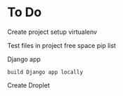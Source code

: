 # To Do

Create project 
    setup virtualenv

Test
    files in project
    free space
    pip list

Django app

    build Django app locally

Create Droplet

